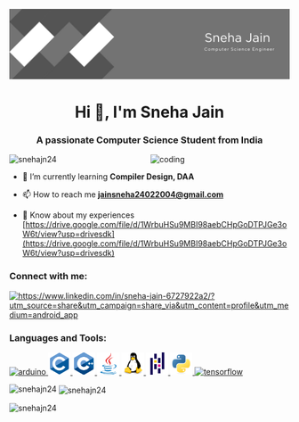 ![logo](https://github.com/snehajn24/snehajn24/blob/main/WhatsApp%20Image%202024-08-31%20at%208.00.56%20PM.jpeg)
<h1 align="center">Hi 👋, I'm Sneha Jain</h1>
<h3 align="center">A passionate Computer Science Student from India</h3>
<img align = "right" alt = "coding" width = "250" src="https://cdn.dribbble.com/users/4055494/screenshots/15215756/media/d2b66c4ca0192aa26d103448b3d1518b.gif">

<p align="left"> <img src="https://komarev.com/ghpvc/?username=snehajn24&label=Profile%20views&color=0e75b6&style=flat" alt="snehajn24" /> </p>

- 🌱 I’m currently learning **Compiler Design, DAA**

- 📫 How to reach me **jainsneha24022004@gmail.com**

- 📄 Know about my experiences [https://drive.google.com/file/d/1WrbuHSu9MBI98aebCHpGoDTPJGe3oW6t/view?usp=drivesdk](https://drive.google.com/file/d/1WrbuHSu9MBI98aebCHpGoDTPJGe3oW6t/view?usp=drivesdk)

<h3 align="left">Connect with me:</h3>
<p align="left">
<a href="https://linkedin.com/in/https://www.linkedin.com/in/sneha-jain-6727922a2/?utm_source=share&utm_campaign=share_via&utm_content=profile&utm_medium=android_app" target="blank"><img align="center" src="https://raw.githubusercontent.com/rahuldkjain/github-profile-readme-generator/master/src/images/icons/Social/linked-in-alt.svg" alt="https://www.linkedin.com/in/sneha-jain-6727922a2/?utm_source=share&utm_campaign=share_via&utm_content=profile&utm_medium=android_app" height="30" width="40" /></a>
</p>

<h3 align="left">Languages and Tools:</h3>
<p align="left"> <a href="https://www.arduino.cc/" target="_blank" rel="noreferrer"> <img src="https://cdn.worldvectorlogo.com/logos/arduino-1.svg" alt="arduino" width="40" height="40"/> </a> <a href="https://www.cprogramming.com/" target="_blank" rel="noreferrer"> <img src="https://raw.githubusercontent.com/devicons/devicon/master/icons/c/c-original.svg" alt="c" width="40" height="40"/> </a> <a href="https://www.w3schools.com/cpp/" target="_blank" rel="noreferrer"> <img src="https://raw.githubusercontent.com/devicons/devicon/master/icons/cplusplus/cplusplus-original.svg" alt="cplusplus" width="40" height="40"/> </a> <a href="https://www.java.com" target="_blank" rel="noreferrer"> <img src="https://raw.githubusercontent.com/devicons/devicon/master/icons/java/java-original.svg" alt="java" width="40" height="40"/> </a> <a href="https://www.linux.org/" target="_blank" rel="noreferrer"> <img src="https://raw.githubusercontent.com/devicons/devicon/master/icons/linux/linux-original.svg" alt="linux" width="40" height="40"/> </a> <a href="https://pandas.pydata.org/" target="_blank" rel="noreferrer"> <img src="https://raw.githubusercontent.com/devicons/devicon/2ae2a900d2f041da66e950e4d48052658d850630/icons/pandas/pandas-original.svg" alt="pandas" width="40" height="40"/> </a> <a href="https://www.python.org" target="_blank" rel="noreferrer"> <img src="https://raw.githubusercontent.com/devicons/devicon/master/icons/python/python-original.svg" alt="python" width="40" height="40"/> </a> <a href="https://www.tensorflow.org" target="_blank" rel="noreferrer"> <img src="https://www.vectorlogo.zone/logos/tensorflow/tensorflow-icon.svg" alt="tensorflow" width="40" height="40"/> </a> </p>

<p><img align="left" src="https://github-readme-stats.vercel.app/api/top-langs?username=snehajn24&show_icons=true&locale=en&layout=compact" alt="snehajn24" /></p>

<p>&nbsp;<img align="center" src="https://github-readme-stats.vercel.app/api?username=snehajn24&show_icons=true&locale=en" alt="snehajn24" /></p>

<p><img align="center" src="https://github-readme-streak-stats.herokuapp.com/?user=snehajn24&" alt="snehajn24" /></p>

